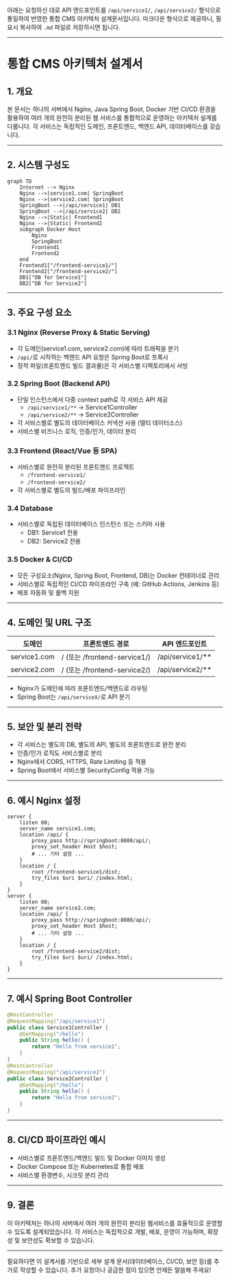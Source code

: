 아래는 요청하신 대로 API 엔드포인트를 `/api/service1/`, `/api/service2/` 형식으로 통일하여 반영한 통합 CMS 아키텍처 설계문서입니다.
마크다운 형식으로 제공하니, 필요시 복사하여 `.md` 파일로 저장하시면 됩니다.

---

# 통합 CMS 아키텍처 설계서

## 1. 개요

본 문서는 하나의 서버에서 Nginx, Java Spring Boot, Docker 기반 CI/CD 환경을 활용하여 여러 개의 완전히 분리된 웹 서비스를 통합적으로 운영하는 아키텍처 설계를 다룹니다.
각 서비스는 독립적인 도메인, 프론트엔드, 백엔드 API, 데이터베이스를 갖습니다.

---

## 2. 시스템 구성도

```mermaid
graph TD
    Internet --> Nginx
    Nginx -->|service1.com| SpringBoot
    Nginx -->|service2.com| SpringBoot
    SpringBoot -->|/api/service1| DB1
    SpringBoot -->|/api/service2| DB2
    Nginx -->|Static| Frontend1
    Nginx -->|Static| Frontend2
    subgraph Docker Host
        Nginx
        SpringBoot
        Frontend1
        Frontend2
    end
    Frontend1["/frontend-service1/"]
    Frontend2["/frontend-service2/"]
    DB1["DB for Service1"]
    DB2["DB for Service2"]
```

---

## 3. 주요 구성 요소

### 3.1 Nginx (Reverse Proxy & Static Serving)

- 각 도메인(service1.com, service2.com)에 따라 트래픽을 분기
- `/api/`로 시작하는 백엔드 API 요청은 Spring Boot로 프록시
- 정적 파일(프론트엔드 빌드 결과물)은 각 서비스별 디렉토리에서 서빙

### 3.2 Spring Boot (Backend API)

- 단일 인스턴스에서 다중 context path로 각 서비스 API 제공
  - `/api/service1/**` → Service1Controller
  - `/api/service2/**` → Service2Controller
- 각 서비스별로 별도의 데이터베이스 커넥션 사용 (멀티 데이터소스)
- 서비스별 비즈니스 로직, 인증/인가, 데이터 분리

### 3.3 Frontend (React/Vue 등 SPA)

- 서비스별로 완전히 분리된 프론트엔드 프로젝트
  - `/frontend-service1/`
  - `/frontend-service2/`
- 각 서비스별로 별도의 빌드/배포 파이프라인

### 3.4 Database

- 서비스별로 독립된 데이터베이스 인스턴스 또는 스키마 사용
  - DB1: Service1 전용
  - DB2: Service2 전용

### 3.5 Docker & CI/CD

- 모든 구성요소(Nginx, Spring Boot, Frontend, DB)는 Docker 컨테이너로 관리
- 서비스별로 독립적인 CI/CD 파이프라인 구축 (예: GitHub Actions, Jenkins 등)
- 배포 자동화 및 롤백 지원

---

## 4. 도메인 및 URL 구조

| 도메인       | 프론트엔드 경로              | API 엔드포인트     |
| ------------ | ---------------------------- | ------------------ |
| service1.com | / (또는 /frontend-service1/) | /api/service1/\*\* |
| service2.com | / (또는 /frontend-service2/) | /api/service2/\*\* |

- Nginx가 도메인에 따라 프론트엔드/백엔드로 라우팅
- Spring Boot는 `/api/serviceX/`로 API 분기

---

## 5. 보안 및 분리 전략

- 각 서비스는 별도의 DB, 별도의 API, 별도의 프론트엔드로 완전 분리
- 인증/인가 로직도 서비스별로 분리
- Nginx에서 CORS, HTTPS, Rate Limiting 등 적용
- Spring Boot에서 서비스별 SecurityConfig 적용 가능

---

## 6. 예시 Nginx 설정

```nginx
server {
    listen 80;
    server_name service1.com;
    location /api/ {
        proxy_pass http://springboot:8080/api/;
        proxy_set_header Host $host;
        # ... 기타 설정 ...
    }
    location / {
        root /frontend-service1/dist;
        try_files $uri $uri/ /index.html;
    }
}
server {
    listen 80;
    server_name service2.com;
    location /api/ {
        proxy_pass http://springboot:8080/api/;
        proxy_set_header Host $host;
        # ... 기타 설정 ...
    }
    location / {
        root /frontend-service2/dist;
        try_files $uri $uri/ /index.html;
    }
}
```

---

## 7. 예시 Spring Boot Controller

```java
@RestController
@RequestMapping("/api/service1")
public class Service1Controller {
    @GetMapping("/hello")
    public String hello() {
        return "Hello from service1";
    }
}
@RestController
@RequestMapping("/api/service2")
public class Service2Controller {
    @GetMapping("/hello")
    public String hello() {
        return "Hello from service2";
    }
}
```

---

## 8. CI/CD 파이프라인 예시

- 서비스별로 프론트엔드/백엔드 빌드 및 Docker 이미지 생성
- Docker Compose 또는 Kubernetes로 통합 배포
- 서비스별 환경변수, 시크릿 분리 관리

---

## 9. 결론

이 아키텍처는 하나의 서버에서 여러 개의 완전히 분리된 웹서비스를 효율적으로 운영할 수 있도록 설계되었습니다.
각 서비스는 독립적으로 개발, 배포, 운영이 가능하며, 확장성 및 보안성도 확보할 수 있습니다.

---

필요하다면 이 설계서를 기반으로 세부 설계 문서(데이터베이스, CI/CD, 보안 등)를 추가로 작성할 수 있습니다.
추가 요청이나 궁금한 점이 있으면 언제든 말씀해 주세요!
